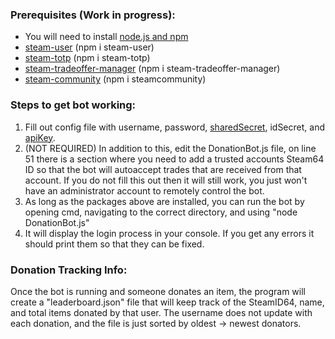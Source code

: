 ### Prerequisites (Work in progress):
- You will need to install [node.js and npm](https://nodejs.org/en)
- [steam-user](https://www.npmjs.com/package/steam-user) (npm i steam-user)
- [steam-totp](https://www.npmjs.com/package/steam-totp) (npm i steam-totp)
- [steam-tradeoffer-manager](https://www.npmjs.com/package/steam-tradeoffer-manager) (npm i steam-tradeoffer-manager)
- [steam-community](https://www.npmjs.com/package/steamcommunity) (npm i steamcommunity)

### Steps to get bot working:
1. Fill out config file with username, password, [sharedSecret](https://gist.github.com/mathielo/8367e464baa73941a075bae4dd5eed90), idSecret, and [apiKey](https://steamcommunity.com/dev/apikey).
2. (NOT REQUIRED) In addition to this, edit the DonationBot.js file, on line 51 there is a section where you need to add a trusted accounts Steam64 ID so that the bot will autoaccept trades that are received from that account. If you do not fill this out then it will still work, you just won't have an administrator account to remotely control the bot. 
3. As long as the packages above are installed, you can run the bot by opening cmd, navigating to the correct directory, and using "node DonationBot.js"
4. It will display the login process in your console. If you get any errors it should print them so that they can be fixed.

### Donation Tracking Info:
Once the bot is running and someone donates an item, the program will create a "leaderboard.json" file that will keep track of the SteamID64, name, and total items donated by that user.
The username does not update with each donation, and the file is just sorted by oldest -> newest donators.
